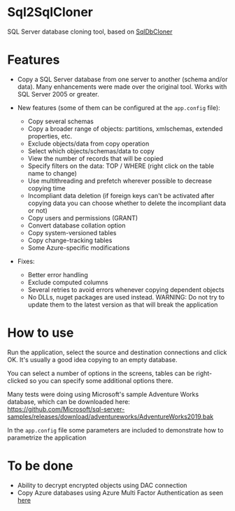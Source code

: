 # Sql2SqlCloner
SQL Server database cloning tool, based on [SqlDbCloner](https://www.codeproject.com/Articles/994806/SQL-Server-Database-Cloning-Tool-using-Csharp)

# Features
* Copy a SQL Server database from one server to another (schema and/or data). Many enhancements were made over the original tool. Works with SQL Server 2005 or greater.

* New features (some of them can be configured at the `app.config` file):  
  * Copy several schemas
  * Copy a broader range of objects: partitions, xmlschemas, extended properties, etc.
  * Exclude objects/data from copy operation
  * Select which objects/schemas/data to copy
  * View the number of records that will be copied
  * Specify filters on the data: TOP / WHERE (right click on the table name to change)
  * Use multithreading and prefetch wherever possible to decrease copying time
  * Incompliant data deletion (if foreign keys can't be activated after copying data you can choose whether to delete the incompliant data or not)
  * Copy users and permissions (GRANT)
  * Convert database collation option
  * Copy system-versioned tables
  * Copy change-tracking tables
  * Some Azure-specific modifications  

* Fixes:
  * Better error handling
  * Exclude computed columns
  * Several retries to avoid errors whenever copying dependent objects
  * No DLLs, nuget packages are used instead. WARNING: Do not try to update them to the latest version as that will break the application

# How to use
Run the application, select the source and destination connections and click OK. It's usually a good idea copying to an empty database.

You can select a number of options in the screens, tables can be right-clicked so you can specify some additional options there.

Many tests were doing using Microsoft's sample Adventure Works database, which can be downloaded here:
https://github.com/Microsoft/sql-server-samples/releases/download/adventureworks/AdventureWorks2019.bak

In the `app.config` file some parameters are included to demonstrate how to parametrize the application

# To be done
* Ability to decrypt encrypted objects using DAC connection
* Copy Azure databases using Azure Multi Factor Authentication as seen [here](https://stackoverflow.com/questions/60564462/how-to-connect-to-a-database-using-active-directory-login-and-multifactor-authen)
